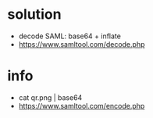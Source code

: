 # solution
- decode SAML: base64 + inflate
- https://www.samltool.com/decode.php

# info
- cat qr.png | base64
- https://www.samltool.com/encode.php